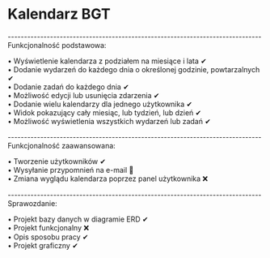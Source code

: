 
# Kalendarz BGT <br>
------------------------------------------------------------------------------<br> 
Funkcjonalność podstawowa:<br>

• Wyświetlenie kalendarza z podziałem na miesiące i lata ✔<br>
• Dodanie wydarzeń do każdego dnia o określonej godzinie, powtarzalnych ✔<br>
• Dodanie zadań do każdego dnia ✔<br>
• Możliwość edycji lub usunięcia zdarzenia ✔<br>
• Dodanie wielu kalendarzy dla jednego użytkownika ✔<br>
• Widok pokazujący cały miesiąc, lub tydzień, lub dzień ✔ <br>
• Możliwość wyświetlenia wszystkich wydarzeń lub zadań ✔<br>

------------------------------------------------------------------------------<br> 
Funkcjonalność zaawansowana:<br>

• Tworzenie użytkowników ✔ <br>
• Wysyłanie przypomnień na e-mail 🔅<br>
• Zmiana wyglądu kalendarza poprzez panel użytkownika ❌<br>

------------------------------------------------------------------------------<br> 
Sprawozdanie:<br> 

• Projekt bazy danych w diagramie ERD ✔ <br>
• Projekt funkcjonalny ❌<br>
• Opis sposobu pracy  ✔<br>
• Projekt graficzny ✔<br>


